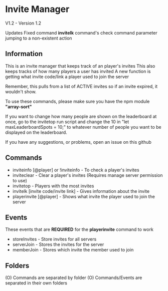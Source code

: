 # Invite Manager 
V1.2 - Version 1.2

Updates
Fixed command **invitelk** command's check command parameter jumping to a non-existent action

## Information
This is an invite manager that keeps track of an player's invites
This also keeps tracks of how many players a user has invited
A new function is getting what invite code/link a player used to join the server

Remember, this pulls from a list of ACTIVE invites so if an invite expired, it wouldn't show.

To use these commands, please make sure you have the npm module **"array-sort"**

If you want to change how many people are shown on the leaderboard at once, go to the invitetop run script and change the 10 in "let maxLeaderboardSpots = 10;" to whatever number of people you want to be displayed on the leaderboard.

If you have any suggestions, or problems, open an issue on this github


## Commands
- inviteinfo [@player] or !inviteinfo - To check a player's invites 
- inviteclear - Clear a player's invites (Requires manage server permission to use)
- invitetop - Players with the most invites
- invitelk [invite code/invite link] - Gives information about the invite
- playerinvite [@player] - Shows what invite the player used to join the server

## Events
These events that are **REQUIRED** for the **playerinvite** command to work

- storeInvites - Store invites for all servers
- serverJoin - Stores the invites for the server
- memberJoin - Stores which invite the member used to join

## Folders
(O) Commands are separated by folder
(O) Commands/Events are separated in their own folders


